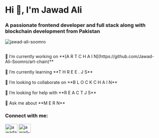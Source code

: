<h1 >Hi 👋, I'm Jawad Ali</h1>
<h3 >A passionate frontend developer and full stack along with blockchain development from Pakistan</h3>
<p> <img src="https://komarev.com/ghpvc/?username=jawad-ali-soomro&label=Profile%20views&color=0e75b6&style=flat" alt="jawad-ali-soomro" /> </p>
<br />
🔭 I’m currently working on **[A R T C H A I N](https://github.com/Jawad-Ali-Soomro/art-chain)**
<br />
<br />
🌱 I’m currently learning **T H R E E . J S**
<br />
<br />
👯 I’m looking to collaborate on **B L O C K C H A I N**
<br />
<br />
🤝 I’m looking for help with **R E A C T J S**
<br />
<br />
💬 Ask me about **M E R N**
  <br />
<h3 align="left">Connect with me:</h3>
<p align="left">
<a href="https://dev.to/jawadalisoomro" target="blank"><img align="center" src="https://raw.githubusercontent.com/rahuldkjain/github-profile-readme-generator/master/src/images/icons/Social/devto.svg" alt="jawadalisoomro" height="30" width="40" /></a>
<a href="https://linkedin.com/in/jawad-dakhan-250a742a0" target="blank"><img align="center" src="https://raw.githubusercontent.com/rahuldkjain/github-profile-readme-generator/master/src/images/icons/Social/linked-in-alt.svg" alt="jawad-dakhan-250a742a0" height="30" width="40" /></a>
</p>
